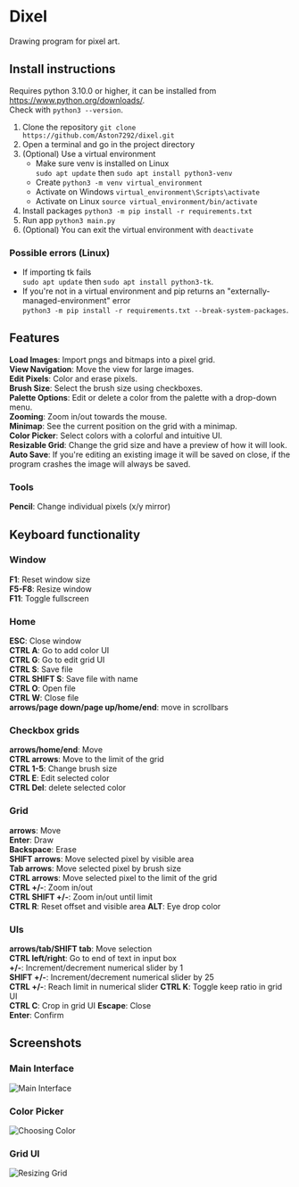# Dixel

Drawing program for pixel art.

## Install instructions

Requires python 3.10.0 or higher, it can be installed from <https://www.python.org/downloads/>.\
Check with ```python3 --version```.

1. Clone the repository ```git clone https://github.com/Aston7292/dixel.git```
2. Open a terminal and go in the project directory
3. (Optional) Use a virtual environment
   * Make sure venv is installed on Linux\
   ```sudo apt update``` then ```sudo apt install python3-venv```
   * Create ```python3 -m venv virtual_environment```
   * Activate on Windows ```virtual_environment\Scripts\activate```
   * Activate on Linux ```source virtual_environment/bin/activate```
4. Install packages ```python3 -m pip install -r requirements.txt```
5. Run app ```python3 main.py```
6. (Optional) You can exit the virtual environment with ```deactivate```

### Possible errors (Linux)

* If importing tk fails\
```sudo apt update``` then ```sudo apt install python3-tk```.
* If you're not in a virtual environment and pip returns an "externally-managed-environment" error\
```python3 -m pip install -r requirements.txt --break-system-packages```.

## Features

**Load Images**: Import pngs and bitmaps into a pixel grid.\
**View Navigation**: Move the view for large images.\
**Edit Pixels**: Color and erase pixels.\
**Brush Size**: Select the brush size using checkboxes.\
**Palette Options**: Edit or delete a color from the palette with a drop-down menu.\
**Zooming**: Zoom in/out towards the mouse.\
**Minimap**: See the current position on the grid with a minimap.\
**Color Picker**: Select colors with a colorful and intuitive UI.\
**Resizable Grid**: Change the grid size and have a preview of how it will look.\
**Auto Save**: If you're editing an existing image it will be saved on close,
if the program crashes the image will always be saved.

### Tools

**Pencil**: Change individual pixels (x/y mirror)

## Keyboard functionality

### Window

**F1**: Reset window size\
**F5-F8**: Resize window\
**F11**: Toggle fullscreen

### Home

**ESC**: Close window\
**CTRL A**: Go to add color UI\
**CTRL G**: Go to edit grid UI\
**CTRL S**: Save file\
**CTRL SHIFT S**: Save file with name\
**CTRL O**: Open file\
**CTRL W**: Close file\
**arrows/page down/page up/home/end**: move in scrollbars

### Checkbox grids

**arrows/home/end**: Move\
**CTRL arrows**: Move to the limit of the grid\
**CTRL 1-5**: Change brush size\
**CTRL E**: Edit selected color\
**CTRL Del**: delete selected color

### Grid

**arrows**: Move\
**Enter**: Draw\
**Backspace**: Erase\
**SHIFT arrows**: Move selected pixel by visible area\
**Tab arrows**: Move selected pixel by brush size\
**CTRL arrows**: Move selected pixel to the limit of the grid\
**CTRL +/-**: Zoom in/out\
**CTRL SHIFT +/-**: Zoom in/out until limit\
**CTRL R**: Reset offset and visible area
**ALT**: Eye drop color

### UIs

**arrows/tab/SHIFT tab**: Move selection\
**CTRL left/right**: Go to end of text in input box\
**+/-**: Increment/decrement numerical slider by 1\
**SHIFT +/-**: Increment/decrement numerical slider by 25\
**CTRL +/-**: Reach limit in numerical slider
**CTRL K**: Toggle keep ratio in grid UI\
**CTRL C**: Crop in grid UI
**Escape**: Close\
**Enter**: Confirm

## Screenshots

### Main Interface

![Main Interface](screenshots/main_interface.png)

### Color Picker

![Choosing Color](screenshots/color_ui.png)

### Grid UI

![Resizing Grid](screenshots/grid_ui.png)
